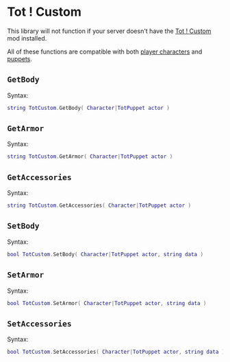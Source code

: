 # Tot ! Custom
This library will not function if your server doesn't have the [Tot ! Custom](https://steamcommunity.com/sharedfiles/filedetails/?id=2886779102) mod installed.

All of these functions are compatible with both [player characters](/characters) and [puppets](/totadmin#puppets).

## `GetBody` <Badge type="info" text="function" />

Syntax:
```lua
string TotCustom.GetBody( Character|TotPuppet actor )
```

## `GetArmor` <Badge type="info" text="function" />

Syntax:
```lua
string TotCustom.GetArmor( Character|TotPuppet actor )
```

## `GetAccessories` <Badge type="info" text="function" />

Syntax:
```lua
string TotCustom.GetAccessories( Character|TotPuppet actor )
```

## `SetBody` <Badge type="info" text="function" />

Syntax:
```lua
bool TotCustom.SetBody( Character|TotPuppet actor, string data )
```

## `SetArmor` <Badge type="info" text="function" />

Syntax:
```lua
bool TotCustom.SetArmor( Character|TotPuppet actor, string data )
```

## `SetAccessories` <Badge type="info" text="function" />

Syntax:
```lua
bool TotCustom.SetAccessories( Character|TotPuppet actor, string data )
```